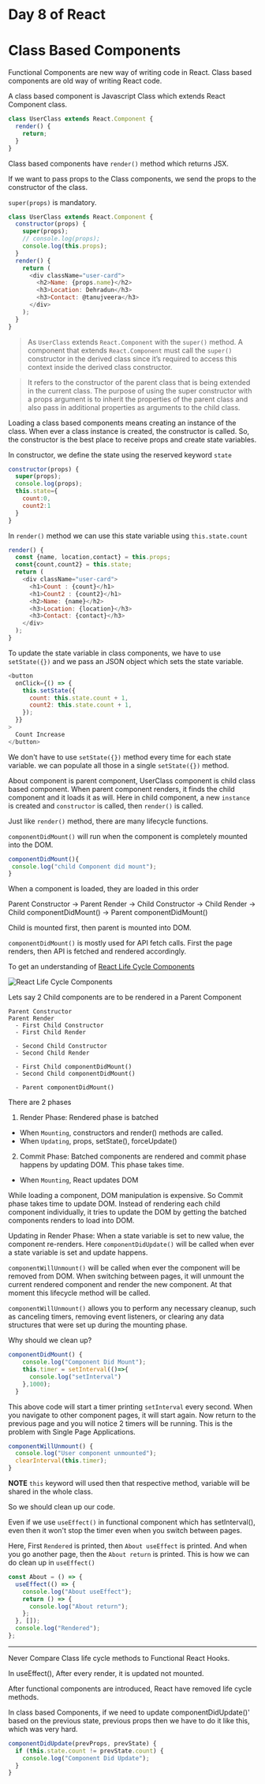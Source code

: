 # Day 8 of React

# Class Based Components

Functional Components are new way of writing code in React. Class based components are old way of writing React code.

A class based component is Javascript Class which extends React Component class.

```js
class UserClass extends React.Component {
  render() {
    return;
  }
}
```

Class based components have `render()` method which returns JSX.

If we want to pass props to the Class components, we send the props to the constructor of the class.

`super(props)` is mandatory.

```js
class UserClass extends React.Component {
  constructor(props) {
    super(props);
    // console.log(props);
    console.log(this.props);
  }
  render() {
    return (
      <div className="user-card">
        <h2>Name: {props.name}</h2>
        <h3>Location: Dehradun</h3>
        <h3>Contact: @tanujveera</h3>
      </div>
    );
  }
}
```

> As `UserClass` extends `React.Component` with the `super()` method. A component that extends `React.Component` must call the `super()` constructor in the derived class since it’s required to access this context inside the derived class constructor.

> It refers to the constructor of the parent class that is being extended in the current class. The purpose of using the super constructor with a props argument is to inherit the properties of the parent class and also pass in additional properties as arguments to the child class.

Loading a class based components means creating an instance of the class. When ever a class instance is created, the constructor is called. So, the constructor is the best place to receive props and create state variables.

In constructor, we define the state using the reserved keyword `state`

```js
constructor(props) {
  super(props);
  console.log(props);
  this.state={
    count:0,
    count2:1
  }
}
```

In `render()` method we can use this state variable using `this.state.count`

```js
render() {
  const {name, location,contact} = this.props;
  const{count,count2} = this.state;
  return (
    <div className="user-card">
      <h1>Count : {count}</h1>
      <h1>Count2 : {count2}</h1>
      <h2>Name: {name}</h2>
      <h3>Location: {location}</h3>
      <h3>Contact: {contact}</h3>
    </div>
  );
}
```

To update the state variable in class components, we have to use `setState({})` and we pass an JSON object which sets the state variable.

```js
<button
  onClick={() => {
    this.setState({
      count: this.state.count + 1,
      count2: this.state.count + 1,
    });
  }}
>
  Count Increase
</button>
```

We don't have to use `setState({})` method every time for each state variable. we can populate all those in a single `setState({})` method.

About component is parent component, UserClass component is child class based component. When parent component renders, it finds the child component and it loads it as will. Here in child component, a new `instance` is created and `constructor` is called, then `render()` is called.

Just like `render()` method, there are many lifecycle functions.

`componentDidMount()` will run when the component is completely mounted into the DOM.

```js
componentDidMount(){
 console.log("child Component did mount");
}
```

When a component is loaded, they are loaded in this order

Parent Constructor -> Parent Render -> Child Constructor -> Child Render -> Child componentDidMount() -> Parent componentDidMount()

Child is mounted first, then parent is mounted into DOM.

`componentDidMount()` is mostly used for API fetch calls. First the page renders, then API is fetched and rendered accordingly.

To get an understanding of [React Life Cycle Components](https://projects.wojtekmaj.pl/react-lifecycle-methods-diagram/ "React Life Cycle")

![React Life Cycle Components](image-1.png)

Lets say 2 Child components are to be rendered in a Parent Component

```
Parent Constructor
Parent Render
  - First Child Constructor
  - First Child Render

  - Second Child Constructor
  - Second Child Render

  - First Child componentDidMount()
  - Second Child componentDidMount()

  - Parent componentDidMount()
```

There are 2 phases

1. Render Phase: Rendered phase is batched

- When `Mounting`, constructors and render() methods are called.
- When `Updating`, props, setState(), forceUpdate()

2. Commit Phase: Batched components are rendered and commit phase happens by updating DOM. This phase takes time.

- When `Mounting`, React updates DOM

While loading a component, DOM manipulation is expensive. So Commit phase takes time to update DOM. Instead of rendering each child component individually, it tries to update the DOM by getting the batched components renders to load into DOM.

Updating in Render Phase: When a state variable is set to new value, the component re-renders. Here `componentDidUpdate()` will be called when ever a state variable is set and update happens.

`componentWillUnmount()` will be called when ever the component will be removed from DOM. When switching between pages, it will unmount the current rendered component and render the new component. At that moment this lifecycle method will be called.

`componentWillUnmount()` allows you to perform any necessary cleanup, such as canceling timers, removing event listeners, or clearing any data structures that were set up during the mounting phase.

Why should we clean up?

```js
componentDidMount() {
    console.log("Component Did Mount");
    this.timer = setInterval(()=>{
      console.log("setInterval")
    },1000);
  }
```

This above code will start a timer printing `setInterval` every second. When you navigate to other component pages, it will start again. Now return to the previous page and you will notice 2 timers will be running. This is the problem with Single Page Applications.

```js
componentWillUnmount() {
  console.log("User component unmounted");
  clearInterval(this.timer);
}
```

**NOTE** `this` keyword will used then that respective method, variable will be shared in the whole class.

So we should clean up our code.

Even if we use `useEffect()` in functional component which has setInterval(), even then it won't stop the timer even when you switch between pages.

Here, First `Rendered` is printed, then `About useEffect` is printed. And when you go another page, then the `About return` is printed. This is how we can do clean up in `useEffect()`

```js
const About = () => {
  useEffect(() => {
    console.log("About useEffect");
    return () => {
      console.log("About return");
    };
  }, []);
  console.log("Rendered");
};
```

---

Never Compare Class life cycle methods to Functional React Hooks.

In useEffect(), After every render, it is updated not mounted.

After functional components are introduced, React have removed life cycle methods.

In class based Components, if we need to update componentDidUpdate()' based on the previous state, previous props then we have to do it like this, which was very hard.

```js
componentDidUpdate(prevProps, prevState) {
  if (this.state.count != prevState.count) {
    console.log("Component Did Update");
  }
}
```
